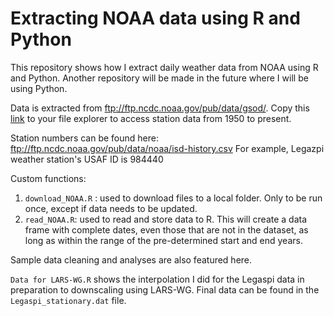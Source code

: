 # Extracting NOAA data using R and Python


This repository shows how I extract daily weather data from NOAA using R and Python. Another repository will be made in the future where I will be using Python.

Data is extracted from ftp://ftp.ncdc.noaa.gov/pub/data/gsod/. Copy this [link](ftp://ftp.ncdc.noaa.gov/pub/data/gsod/) to your file explorer to access station data from 1950 to present.

Station numbers can be found here:  
    ftp://ftp.ncdc.noaa.gov/pub/data/noaa/isd-history.csv
For example, Legazpi weather station's USAF ID is 984440

Custom functions:
1. `download_NOAA.R` : used to download files to a local folder. Only to be run once, except if data needs to be updated.
2. `read_NOAA.R`: used to read and store data to R. This will create a data frame with complete dates, even those that are not in the dataset, as long as within the range of the pre-determined start and end years.

Sample data cleaning and analyses are also featured here.

`Data for LARS-WG.R` shows the interpolation I did for the Legaspi data in preparation to downscaling using LARS-WG.
Final data can be found in the `Legaspi_stationary.dat` file.

